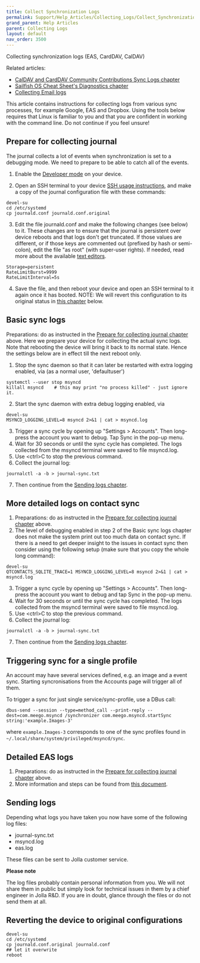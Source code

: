 ```yaml
---
title: Collect Synchronization Logs
permalink: Support/Help_Articles/Collecting_Logs/Collect_Synchronization_Logs/
grand_parent: Help Articles
parent: Collecting Logs
layout: default
nav_order: 3500
---
```


Collecting synchronization logs (EAS, CardDAV, CalDAV)

Related articles:
* [CalDAV and CardDAV Community Contributions Sync Logs chapter](/Develop/Collaborate/CalDAV_and_CardDAV_Community_Contributions/#sync-logs)
* [Sailfish OS Cheat Sheet's Diagnostics chapter](/Reference/Sailfish_OS_Cheat_Sheet/#diagnostics)
* [Collecting Email logs](/Support/Help_Articles/Collecting_Logs/Collect_Email_Logs/)

This article contains instructions for collecting logs from various sync processes, for example Google, EAS and Dropbox.
Using the tools below requires that Linux is familiar to you and that you are confident in working with the command line. Do not continue if you feel unsure!

## Prepare for collecting journal
The journal collects a lot of events when synchronization is set to a debugging mode. We need to prepare to be able to catch all of the events.

1. Enable the [Developer mode](/Support/Help_Articles/Enabling_Developer_Mode/) on your device.

2. Open an SSH terminal to your device [SSH usage instructions](/Support/Help_Articles/SSH_and_SCP/), and make a copy of the journal configuration file with these commands:
```
devel-su
cd /etc/systemd
cp journald.conf journald.conf.original
```
3. Edit the file  journald.conf and make the following changes (see below) to it. These changes are to ensure that the journal is persistent over device reboots and that logs don't get truncated. If those values are different, or if those keys are commented out (prefixed by hash or semi-colon), edit the file "as root" (with super-user rights). 
If needed, read more about the available [text editors](/Support/Help_Articles/Enabling_Developer_Mode/#how-to-use-the-vi-or-nano-text-editors-at-sailfish-terminal).
```
Storage=persistent
RateLimitBurst=9999
RateLimitInterval=5s
```
4. Save the file, and then reboot your device and open an SSH terminal to it again once it has booted.
NOTE: We will revert this configuration to its original status in [this chapter](#reverting-the-device-to-original-configurations) below.

## Basic sync logs
Preparations: do as instructed in the [Prepare for collecting journal chapter](#prepare-for-collecting-journal) above.
Here we prepare your device for collecting the actual sync logs. Note that rebooting the device will bring it back to its normal state. Hence the settings below are in effect till the next reboot only.

1. Stop the sync daemon so that it can later be restarted with extra logging enabled, via (as a normal user, 'defaultuser')
```
systemctl --user stop msyncd
killall msyncd    # this may print "no process killed" - just ignore it.
```
2. Start the sync daemon with extra debug logging enabled, via 
```
devel-su
MSYNCD_LOGGING_LEVEL=8 msyncd 2>&1 | cat > msyncd.log
```
3. Trigger a sync cycle by opening up "Settings > Accounts". Then long-press the account you want to debug. Tap Sync in the pop-up menu.
4. Wait for 30 seconds or until the sync cycle has completed. The logs collected from the msyncd terminal were saved to file msyncd.log.
5. Use \<ctrl\>C to stop the previous command.
6. Collect the journal log:
```
journalctl -a -b > journal-sync.txt  
```
7. Then continue from the [Sending logs chapter](#sending-logs).

## More detailed logs on contact sync
1. Preparations: do as instructed in the [Prepare for collecting journal chapter](#prepare-for-collecting-journal) above. 
2. The level of debugging enabled in step 2 of the Basic sync logs chapter does not make the system print out too much data on contact sync. If there is a need to get deeper insight to the issues in contact sync then consider using the following setup
(make sure that you copy the whole long command):
```
devel-su
QTCONTACTS_SQLITE_TRACE=1 MSYNCD_LOGGING_LEVEL=8 msyncd 2>&1 | cat > msyncd.log
```
3. Trigger a sync cycle by opening up "Settings > Accounts". Then long-press the account you want to debug and tap Sync in the pop-up menu.
4. Wait for 30 seconds or until the sync cycle has completed. The logs collected from the msyncd terminal were saved to file msyncd.log.
5. Use \<ctrl\>C to stop the previous command.
6. Collect the journal log:
```
journalctl -a -b > journal-sync.txt  
```
7. Then continue from the [Sending logs chapter](#sending-logs).

## Triggering sync for a single profile
An account may have several services defined, e.g. an image and a event sync. Starting syncronisations from the Accounts page will trigger all of them.

To trigger a sync for just single service/sync-profile, use a DBus call:

    dbus-send --session --type=method_call --print-reply --dest=com.meego.msyncd /synchronizer com.meego.msyncd.startSync string:'example.Images-3'

where `example.Images-3` corresponds to one of the sync profiles found in `~/.local/share/system/privileged/msyncd/sync`.

## Detailed EAS logs
1. Preparations: do as instructed in the [Prepare for collecting journal chapter](#prepare-for-collecting-journal) above. 
2. More information and steps can be found from [this document](/Reference/Sailfish_OS_Cheat_Sheet/#email--active-sync-e-mail-debugging).

## Sending logs
Depending what logs you have taken you now have some of the following log files:
* journal-sync.txt
* msyncd.log
* eas.log

These files can be sent to Jolla customer service. 
 
**Please note**
 
The log files probably contain personal information from you. We will not share them in public but simply look for technical issues in them by a chief engineer in Jolla R&D.  If you are in doubt, glance through the files or do not send them at all.

## Reverting the device to original configurations
```
devel-su 
cd /etc/systemd 
cp journald.conf.original journald.conf
## let it overwrite
reboot
```

